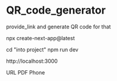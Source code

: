# QR_code_generator
 provide_link and generate QR code for that


npx create-next-app@latest

cd "into project"
npm run dev

http://localhost:3000

URL
PDF
Phone